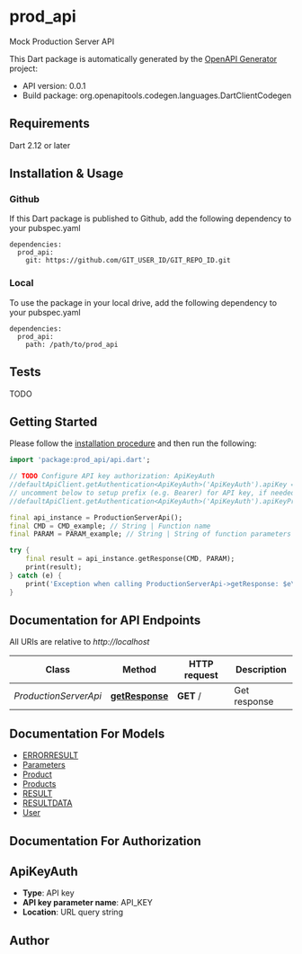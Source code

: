# prod_api
Mock Production Server API

This Dart package is automatically generated by the [OpenAPI Generator](https://openapi-generator.tech) project:

- API version: 0.0.1
- Build package: org.openapitools.codegen.languages.DartClientCodegen

## Requirements

Dart 2.12 or later

## Installation & Usage

### Github
If this Dart package is published to Github, add the following dependency to your pubspec.yaml
```
dependencies:
  prod_api:
    git: https://github.com/GIT_USER_ID/GIT_REPO_ID.git
```

### Local
To use the package in your local drive, add the following dependency to your pubspec.yaml
```
dependencies:
  prod_api:
    path: /path/to/prod_api
```

## Tests

TODO

## Getting Started

Please follow the [installation procedure](#installation--usage) and then run the following:

```dart
import 'package:prod_api/api.dart';

// TODO Configure API key authorization: ApiKeyAuth
//defaultApiClient.getAuthentication<ApiKeyAuth>('ApiKeyAuth').apiKey = 'YOUR_API_KEY';
// uncomment below to setup prefix (e.g. Bearer) for API key, if needed
//defaultApiClient.getAuthentication<ApiKeyAuth>('ApiKeyAuth').apiKeyPrefix = 'Bearer';

final api_instance = ProductionServerApi();
final CMD = CMD_example; // String | Function name
final PARAM = PARAM_example; // String | String of function parameters (user=user1;pswd=B1734C3C466B3DDCDD3B841D02A24B56;id_lang=rus;YEAR=2021;MONTH=3;IZD=1200;page_size=1;Page=0)

try {
    final result = api_instance.getResponse(CMD, PARAM);
    print(result);
} catch (e) {
    print('Exception when calling ProductionServerApi->getResponse: $e\n');
}

```

## Documentation for API Endpoints

All URIs are relative to *http://localhost*

Class | Method | HTTP request | Description
------------ | ------------- | ------------- | -------------
*ProductionServerApi* | [**getResponse**](doc//ProductionServerApi.md#getresponse) | **GET** / | Get response


## Documentation For Models

 - [ERRORRESULT](doc//ERRORRESULT.md)
 - [Parameters](doc//Parameters.md)
 - [Product](doc//Product.md)
 - [Products](doc//Products.md)
 - [RESULT](doc//RESULT.md)
 - [RESULTDATA](doc//RESULTDATA.md)
 - [User](doc//User.md)


## Documentation For Authorization


## ApiKeyAuth

- **Type**: API key
- **API key parameter name**: API_KEY
- **Location**: URL query string


## Author



